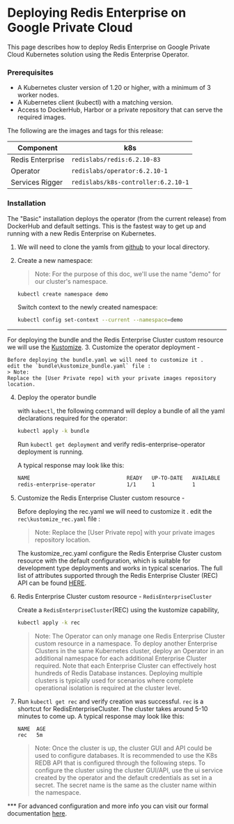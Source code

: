 <!-- omit in toc -->
# Deploying Redis Enterprise on Google Private Cloud

This page describes how to deploy Redis Enterprise on Google Private Cloud Kubernetes solution using the Redis Enterprise Operator.

### Prerequisites

- A Kubernetes cluster version of 1.20 or higher, with a minimum of 3 worker nodes.
- A Kubernetes client (kubectl) with a matching version.
- Access to DockerHub, Harbor or a private repository that can serve the required images.  



The following are the images and tags for this release:

| Component | k8s |
| --- | --- |
| Redis Enterprise | `redislabs/redis:6.2.10-83` |
| Operator | `redislabs/operator:6.2.10-1` |
| Services Rigger | `redislabs/k8s-controller:6.2.10-1` |


### Installation
The "Basic" installation deploys the operator (from the current release) from DockerHub and default settings.
This is the fastest way to get up and running with a new Redis Enterprise on Kubernetes.

1. We will need to clone the yamls from [github](https://github.com/RedisLabs/redis-enterprise-k8s-docs/releases) to your local directory.

2. Create a new namespace:
    > Note:
    For the purpose of this doc, we'll use the name "demo" for our cluster's namespace.

    ```bash
    kubectl create namespace demo
    ```

    Switch context to the newly created namespace:

    ```bash
    kubectl config set-context --current --namespace=demo
    ```
*** 
For deploying the bundle and the Redis Enterprise Cluster custom resource we will use the [Kustomize](https://kubernetes.io/docs/tasks/manage-kubernetes-objects/kustomization/).
3. Customize the operator deployment - 

    Before deploying the bundle.yaml we will need to customize it .
    edit the `bundle\kustomize_bundle.yaml` file :
    > Note:
    Replace the [User Private repo] with your private images repository location.
   
4. Deploy the operator bundle
    
    with `kubectl`, the following command will deploy a bundle of all the yaml declarations required for the operator:

    ```bash
    kubectl apply -k bundle
    ```

    Run `kubectl get deployment` and verify redis-enterprise-operator deployment is running.

    A typical response may look like this:

    ```bash
    NAME                               READY   UP-TO-DATE   AVAILABLE   AGE
    redis-enterprise-operator          1/1     1            1           2m
    ```

5. Customize the Redis Enterprise Cluster custom resource - 

    Before deploying the rec.yaml we will need to customize it .
    edit the `rec\kustomize_rec.yaml` file :
    > Note:
    Replace the [User Private repo] with your private images repository location.
    
    The kustomize_rec.yaml configure the Redis Enterprise Cluster custom resource with the default configuration, 
    which is suitable for development type deployments and works in typical scenarios. 
    The full list of attributes supported through the Redis Enterprise Cluster (REC) API can be found [HERE](redis_enterprise_cluster_api.md). 


6. Redis Enterprise Cluster custom resource - `RedisEnterpriseCluster`

   Create a `RedisEnterpriseCluster`(REC) using the kustomize capability, 

    ```bash
    kubectl apply -k rec
    ```

    > Note:
    The Operator can only manage one Redis Enterprise Cluster custom resource in a namespace. To deploy another Enterprise Clusters in the same Kubernetes cluster, deploy an Operator in an additional namespace for each additional Enterprise Cluster required. Note that each Enterprise Cluster can effectively host hundreds of Redis Database instances. Deploying multiple clusters is typically used for scenarios where complete operational isolation is required at the cluster level.
  
7. Run ```kubectl get rec``` and verify creation was successful. `rec` is a shortcut for RedisEnterpriseCluster. The cluster takes around 5-10 minutes to come up.
    A typical response may look like this:
    ```
    NAME  AGE
    rec   5m
    ```
    > Note: Once the cluster is up, the cluster GUI and API could be used to configure databases. It is recommended to use the K8s REDB API that is configured through the following steps. To configure the cluster using the cluster GUI/API, use the ui service created by the operator and the default credentials as set in a secret. The secret name is the same as the cluster name within the namespace.


*** For advanced configuration and more info you can visit our formal documentation [here](https://github.com/RedisLabs/redis-enterprise-k8s-docs/blob/master/README.md).